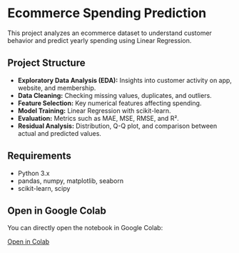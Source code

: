 # Ecommerce Spending Prediction

This project analyzes an ecommerce dataset to understand customer behavior and predict yearly spending using Linear Regression.

## Project Structure
- **Exploratory Data Analysis (EDA):** Insights into customer activity on app, website, and membership.
- **Data Cleaning:** Checking missing values, duplicates, and outliers.
- **Feature Selection:** Key numerical features affecting spending.
- **Model Training:** Linear Regression with scikit-learn.
- **Evaluation:** Metrics such as MAE, MSE, RMSE, and R².
- **Residual Analysis:** Distribution, Q-Q plot, and comparison between actual and predicted values.

## Requirements
- Python 3.x  
- pandas, numpy, matplotlib, seaborn  
- scikit-learn, scipy

## Open in Google Colab
You can directly open the notebook in Google Colab:  

[Open in Colab](https://colab.research.google.com/github/AbdelAziz07-10/LinearRegression_Ecommerce_Spending_Predictions/blob/main/Ecommerce_Spending_Prediction.ipynb)
